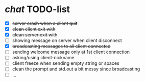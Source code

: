 # _chat_ TODO-list

- [x] ~~server crash when a client quit~~
- [x] ~~clean client exit with <ctrl-c>~~
- [x] ~~clean server exit with <ctrl-c>~~
- [ ] showing message on server when client disconnect
- [x] ~~broadcasting messages to all client connected~~
- [ ] sending welcome message only at 1st client connection
- [ ] asking/using client-nickname
- [ ] client freeze when sending empty string or spaces
- [ ] clean the prompt and std.out a bit messy since broadcasting
- [ ] …
